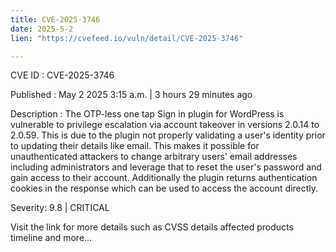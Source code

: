 ```yaml
---
title: CVE-2025-3746
date: 2025-5-2
lien: "https://cvefeed.io/vuln/detail/CVE-2025-3746"

---
```


CVE ID : CVE-2025-3746

Published :  May 2
2025
3:15 a.m. | 3 hours
29 minutes ago

Description : The OTP-less one tap Sign in plugin for WordPress is vulnerable to privilege escalation via account takeover in versions 2.0.14 to 2.0.59. This is due to the plugin not properly validating a user's identity prior to updating their details
like email. This makes it possible for unauthenticated attackers to change arbitrary users' email addresses
including administrators
and leverage that to reset the user's password and gain access to their account.
Additionally
the plugin returns authentication cookies in the response
which can be used to access the account directly.

Severity: 9.8 | CRITICAL

Visit the link for more details
such as CVSS details
affected products
timeline
and more...
